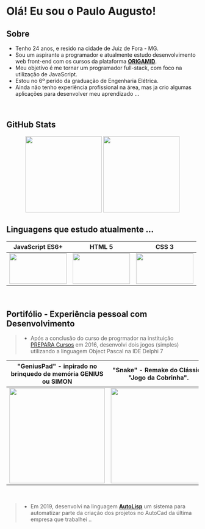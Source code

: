 # Olá! Eu sou o Paulo Augusto!

## Sobre
* Tenho 24 anos, e resido na cidade de Juiz de Fora - MG.
* Sou um aspirante a programador e atualmente estudo desenvolvimento web front-end com os cursos da plataforma [**ORIGAMID**](https://www.origamid.com/).
* Meu objetivo é me tornar um programador full-stack, com foco na utilização de JavaScript.
* Estou no 6º perído da graduação de Engenharia Elétrica.
* Ainda não tenho experiência profissional na área, mas ja crio algumas aplicações para desenvolver meu aprendizado ...
<br>

## GitHub Stats

<div align="center">
	<img height="200px" src="https://github-readme-stats.vercel.app/api?username=pauloaugustojf&show_icons=true&theme=github_dark"/>
	<img height="200px" src="https://github-readme-stats.vercel.app/api/top-langs/?username=pauloaugustojf&show_icons=true&theme=github_dark"/>
</div>

## Linguagens que estudo atualmente ...


JavaScript ES6+ | HTML 5 | CSS 3
:---: | :---: | :---:
<img height="80px" width="150px" src="https://cdn.jsdelivr.net/gh/devicons/devicon/icons/javascript/javascript-plain.svg" /> | <img height="80px" width="150px" src="https://cdn.jsdelivr.net/gh/devicons/devicon/icons/html5/html5-plain.svg" /> | <img height="80px" width="150px" src="https://cdn.jsdelivr.net/gh/devicons/devicon/icons/css3/css3-plain.svg" />
<br>

## Portifólio - Experiência pessoal com Desenvolvimento
> * Após a conclusão do curso de progrmador na instituição [PREPARA Cursos](https://www.prepara.com.br/) em 2016, desenvolvi dois jogos (simples) utilizando a linguagem Object Pascal na IDE Delphi 7

"GeniusPad" - inpirado no brinquedo de memória GENIUS ou SIMON | "Snake" - Remake do Clássico "Jogo da Cobrinha".
:----:|:----:
<img height="250px" src="https://i.ibb.co/93NqLTs/print-jogo1.jpg"/> | <img height="250px" src="https://i.ibb.co/FzW3kHy/print-jogo2.jpg"/>
<br>

> * Em 2019, desenvolvi na linguagem [**AutoLisp**](https://pt.wikipedia.org/wiki/AutoLISP) um sistema para automatizar parte da criação dos projetos no AutoCad da última empresa que trabalhei ..
